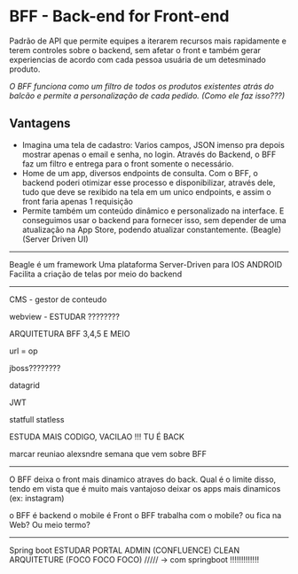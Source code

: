# BFF - Back-end for Front-end

Padrão de API que permite equipes a iterarem recursos mais rapidamente e terem controles sobre o backend, sem afetar o front e também gerar experiencias de acordo com cada pessoa usuária de um detesminado produto.

*O BFF funciona como um filtro de todos os produtos existentes atrás do balcão e permite a personalização de cada pedido. 
(Como ele faz isso???)*


## Vantagens 

- Imagina uma tela de cadastro: Varios campos, JSON imenso pra depois mostrar apenas o email e senha, no login. Através do Backend, o BFF faz um filtro e entrega para o front somente o necessário.
- Home de um app, diversos endpoints de consulta. Com o BFF, o backend poderi otimizar esse processo e disponibilizar, através dele, tudo que deve se rexibido na tela em um unico endpoints, e assim o front faria apenas 1 requisição
- Permite também um conteúdo dinâmico e personalizado na interface. E conseguimos usar o backend para fornecer isso, sem depender de uma atualização na App Store, podendo atualizar constantemente. (Beagle) (Server Driven UI)
___

Beagle é um framework 
Uma plataforma Server-Driven para IOS ANDROID 
Facilita a criação de telas por meio do backend

-------

CMS - gestor de conteudo

webview - ESTUDAR ????????

ARQUITETURA BFF 3,4,5 E MEIO

url = op

jboss????????

datagrid 

JWT

statfull
statless

ESTUDA MAIS CODIGO, VACILAO !!! TU É BACK

marcar reuniao alexsndre semana que vem sobre BFF

___________________

O BFF deixa o front mais dinamico atraves do back.
Qual é o limite disso, tendo em vista que é muito mais vantajoso deixar os apps mais dinamicos (ex: instagram)

o BFF é backend
o mobile é Front
o BFF trabalha com o mobile? ou fica na Web? Ou meio termo?
________
Spring boot  ESTUDAR
PORTAL ADMIN (CONFLUENCE)
CLEAN ARQUITETURE (FOCO FOCO FOCO) ///// -> com springboot  !!!!!!!!!!!!!
